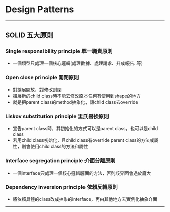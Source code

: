 # Design Patterns

---

## SOLID 五大原則

### Single responsibility principle 單一職責原則
- 一個類型只處理一個核心邏輯(處理數據、處理請求、升成報告..等)

### Open close principle 開閉原則
- 對擴展開放，對修改封閉  
- 擴展新的child class時不能去修改原本任何有使用到shape的地方  
- 就是把parent class的method抽象化，讓child class去override

### Liskov substitution principle 里氏替換原則
- 宣告parent class時，其初始化的方式可以是parent class，也可以是child class 
- 若用child class初始化，且child class有override parent class的方法或屬性，則會使用child class的方法和屬性

### Interface segregation principle 介面分離原則
- 一個interface只處理一個核心邏輯層面的方法，否則該界面會過於龐大

### Dependency inversion principle 依賴反轉原則
- 將依賴具體的class改成抽象的interface，再由其他地方去實例化抽象介面

---

